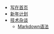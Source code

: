 - [写在首页](README.md)
- [新年计划](201901-big-plans-in-2019.md)
- [技术杂谈](tech/README.md)
   - [Markdown语法](tech/201901-markdown-rules.md)
